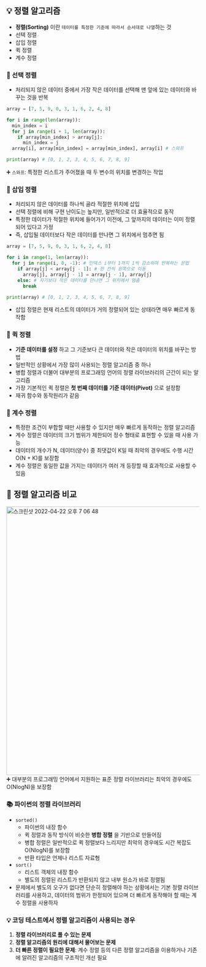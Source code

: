 ## 💡 정렬 알고리즘
+ __정렬(Sorting)__ 이란 ```데이터를 특정한 기준에 따라서 순서대로 나열```하는 것
+ 선택 정렬
+ 삽입 정렬
+ 퀵 정렬
+ 계수 정렬

### 📍  선택 정렬
+ 처리되지 않은 데이터 중에서 가장 작은 데이터를 선택해 맨 앞에 있는 데이터와 바꾸는 것을 반복
```python
array = [7, 5, 9, 0, 3, 1, 6, 2, 4, 8]

for i in range(len(array)):
  min_index = i
  for j in range(i + 1, len(array)):
    if array[min_index] > array[j]:
      min_index = j
  array[i], array[min_index] = array[min_index], array[i] # 스와프

print(array) # [0, 1, 2, 3, 4, 5, 6, 7, 8, 9]
```

➕ ```스와프```: 특정한 리스트가 주어졌을 때 두 변수의 위치를 변경하는 작업

### 📍 삽입 정렬
+ 처리되지 않은 데이터를 하나씩 골라 적절한 위치에 삽입
+ 선택 정렬에 비해 구현 난이도는 높지만, 일반적으로 더 효율적으로 동작
+ 특정한 데이터가 적절한 위치에 들어가기 이전에, 그 앞까지의 데이터는 이미 정렬되어 있다고 가정
+ 즉, 삽입될 데이터보다 작은 데이터를 만나면 그 위치에서 멈추면 됨
```python
array = [7, 5, 9, 0, 3, 1, 6, 2, 4, 8]

for i in range(1, len(array)):
  for j in range(i, 0, -1): # 인덱스 i부터 1까지 1씩 감소하며 반복하는 문법
    if array[j] < array[j - 1]: # 한 칸씩 왼쪽으로 이동
      array[j], array[j - 1] = array[j - 1], array[j]
    else: # 자기보다 작은 데이터를 만나면 그 위치에서 멈춤
      break

print(array) # [0, 1, 2, 3, 4, 5, 6, 7, 8, 9]
```
+ 삽입 정렬은 현재 리스트의 데이터가 거의 정렬되어 있는 상태라면 매우 빠르게 동작함

### 📍 퀵 정렬
+ __기준 데이터를 설정__ 하고 그 기준보다 큰 데이터와 작은 데이터의 위치를 바꾸는 방법
+ 일반적인 상황에서 가장 많이 사용되는 정렬 알고리즘 중 하나
+ 병합 정렬과 더불어 대부분의 프로그래밍 언어의 정렬 라이브러리의 근간이 되는 알고리즘
+ 가장 기본적인 퀵 정렬은 __첫 번째 데이터를 기준 데이터(Pivot)__  으로 설정함
+ 재귀 함수와 동작원리가 같음 

### 📍 계수 정렬
+ 특정한 조건이 부합할 때만 사용할 수 있지만 매우 빠르게 동작하는 정렬 알고리즘
+ 계수 정렬은 데이터의 크기 범위가 제한되어 정수 형태로 표현할 수 있을 때 사용 가능
+ 데이터의 개수가 N, 데이터(양수) 중 최댓값이 K일 때 최악의 경우에도 수행 시간 O(N + K)를 보장함 
+ 계수 정렬은 동일한 값을 가지는 데이터가 여러 개 등장할 때 효과적으로 사용할 수 있음

## 📌 정렬 알고리즘 비교
<img width="700" alt="스크린샷 2022-04-22 오후 7 06 48" src="https://user-images.githubusercontent.com/70746467/164685719-26566cca-36fc-450c-84f1-3c2b8182af25.png">
➕ 대부분의 프로그래밍 언어에서 지원하는 표준 정렬 라이브러리는 최악의 경우에도 O(NlogN)을 보장함

### 📚 파이썬의 정렬 라이브러리
+ ```sorted()```
  + 파이썬의 내장 함수
  + 퀵 정렬과 동작 방식이 비슷한 __병합 정렬__ 을 기반으로 만들어짐
  + 병합 정렬은 일반적으로 퀵 정렬보다 느리지만 최악의 경우에도 시간 복잡도 O(NlogN)를 보장함
  + 반환 타입은 언제나 리스트 자료형 
+ ```sort()```
  + 리스트 객체의 내장 함수
  + 별도의 정렬된 리스트가 반환되지 않고 내부 원소가 바로 정렬됨
+ 문제에서 별도의 오구가 없다면 단순히 정렬해야 하는 상황에서는 기본 정렬 라이브러리를 사용하고, 데이터의 범위가 한정되어 있으며 더 빠르게 동작해야 할 때는 계수 정렬을 사용하자
 
 ### 💡 코딩 테스트에서 정렬 알고리즘이 사용되는 경우
 1. __정렬 라이브러리로 풀 수 있는 문제__
 2. __정렬 알고리즘의 원리에 대해서 물어보는 문제__
 3. __더 빠른 정렬이 필요한 문제__: 계수 정렬 등의 다른 정렬 알고리즘을 이용하거나 기존에 알려진 알고리즘의 구조적인 개선 필요 
 
